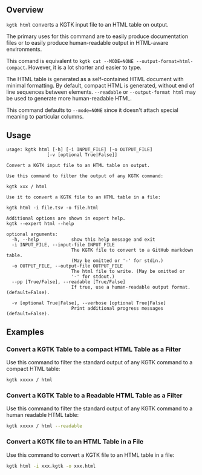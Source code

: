 ## Overview

`kgtk html` converts a KGTK input file to an HTML table on output.

The primary uses for this command are to easily produce documentation files
or to easily produce human-readable output in HTML-aware environments.

This comand is equivalent to `kgtk cat --MODE=NONE --output-format=html-compact`.
However, it is a lot shorter and easier to type.

The HTML table is generated as a self-contained HTML document with minimal
formatting. By default, compact HTML is generated, without end of line
sequences between elements.  `--readable` or `--output-format html` may be
used to generate more human-readable HTML.

This command defaults to `--mode=NONE` since it doesn't attach special meaning
to particular columns.
                                                                                                                                                                     
## Usage

```
usage: kgtk html [-h] [-i INPUT_FILE] [-o OUTPUT_FILE]
               [-v [optional True|False]]

Convert a KGTK input file to an HTML table on output. 

Use this command to filter the output of any KGTK command: 

kgtk xxx / html

Use it to convert a KGTK file to an HTML table in a file: 

kgtk html -i file.tsv -o file.html

Additional options are shown in expert help.
kgtk --expert html --help

optional arguments:
  -h, --help            show this help message and exit
  -i INPUT_FILE, --input-file INPUT_FILE
                        The KGTK file to convert to a GitHub markdown table.
                        (May be omitted or '-' for stdin.)
  -o OUTPUT_FILE, --output-file OUTPUT_FILE
                        The html file to write. (May be omitted or
                        '-' for stdout.)
  --pp [True/False], --readable [True/False]
                        If true, use a human-readable output format. (default=False).

  -v [optional True|False], --verbose [optional True|False]
                        Print additional progress messages (default=False).
```

## Examples

### Convert a KGTK Table to a compact HTML Table as a Filter

Use this command to filter the standard output of any KGTK command to a
compact HTML table:

```bash
kgtk xxxxx / html
```

### Convert a KGTK Table to a Readable HTML Table as a Filter

Use this command to filter the standard output of any KGTK command to a human
readable HTML table:

```bash
kgtk xxxxx / html --readable
```

### Convert a KGTK file to an HTML Table in a File

Use this command to convert a KGTK file to an HTML table in a file:

```bash
kgtk html -i xxx.kgtk -o xxx.html
```
